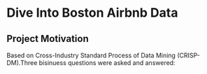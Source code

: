 # Dive Into Boston Airbnb Data

## Project Motivation
Based on Cross-Industry Standard Process of Data Mining (CRISP-DM).Three bisinuess questions were asked and answered:
